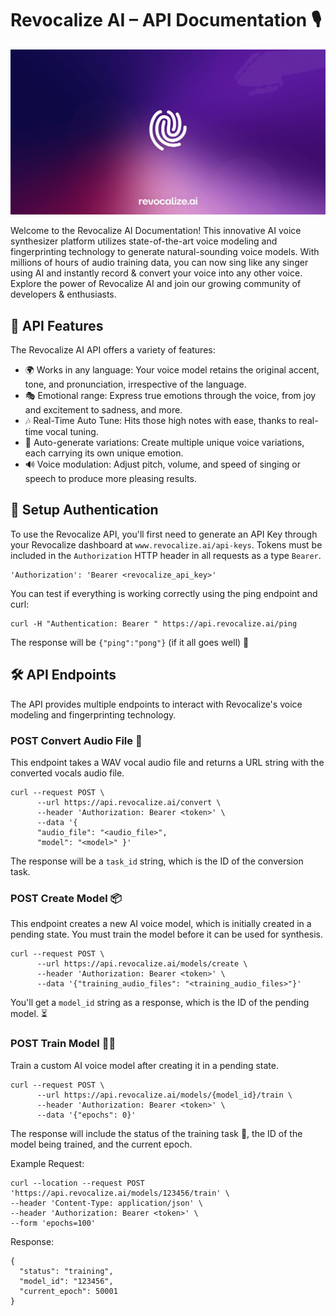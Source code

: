 
# Revocalize AI – API Documentation 🎙️

![Revocalize AI Voice Models](/images/revocalize-ai-voice-models.png)

Welcome to the Revocalize AI Documentation! This innovative AI voice synthesizer platform utilizes state-of-the-art voice modeling and fingerprinting technology to generate natural-sounding voice models. With millions of hours of audio training data, you can now sing like any singer using AI and instantly record & convert your voice into any other voice. Explore the power of Revocalize AI and join our growing community of developers & enthusiasts.

## 🚀 API Features

The Revocalize AI API offers a variety of features:

- 🌍 Works in any language: Your voice model retains the original accent, tone, and pronunciation, irrespective of the language.
- 🎭 Emotional range: Express true emotions through the voice, from joy and excitement to sadness, and more.
- 🎶 Real-Time Auto Tune: Hits those high notes with ease, thanks to real-time vocal tuning.
- 🔄 Auto-generate variations: Create multiple unique voice variations, each carrying its own unique emotion.
- 🔊 Voice modulation: Adjust pitch, volume, and speed of singing or speech to produce more pleasing results.

## 🔑 Setup Authentication

To use the Revocalize API, you'll first need to generate an API Key through your Revocalize dashboard at `www.revocalize.ai/api-keys`. Tokens must be included in the `Authorization` HTTP header in all requests as a type `Bearer`.

```shell
'Authorization': 'Bearer <revocalize_api_key>'
```

You can test if everything is working correctly using the ping endpoint and curl:

```shell
curl -H "Authentication: Bearer " https://api.revocalize.ai/ping
```

The response will be `{"ping":"pong"}` (if it all goes well) 🏓


## 🛠️ API Endpoints

The API provides multiple endpoints to interact with Revocalize's voice modeling and fingerprinting technology.

### POST Convert Audio File 🔄

This endpoint takes a WAV vocal audio file and returns a URL string with the converted vocals audio file.
```shell
curl --request POST \
      --url https://api.revocalize.ai/convert \
      --header 'Authorization: Bearer <token>' \
      --data '{
      "audio_file": "<audio_file>",
      "model": "<model>" }'
```

The response will be a `task_id` string, which is the ID of the conversion task.

### POST Create Model 📦

This endpoint creates a new AI voice model, which is initially created in a pending state. You must train the model before it can be used for synthesis.

```shell
curl --request POST \
      --url https://api.revocalize.ai/models/create \
      --header 'Authorization: Bearer <token>' \
      --data '{"training_audio_files": "<training_audio_files>"}'
```

You'll get a `model_id` string as a response, which is the ID of the pending model. ⏳


### POST Train Model 🏋️‍♀️


Train a custom AI voice model after creating it in a pending state.


```shell
curl --request POST \
      --url https://api.revocalize.ai/models/{model_id}/train \
      --header 'Authorization: Bearer <token>' \
      --data '{"epochs": 0}'
```

The response will include the status of the training task 🚦, the ID of the model being trained, and the current epoch.

Example Request:

    curl --location --request POST 'https://api.revocalize.ai/models/123456/train' \
    --header 'Content-Type: application/json' \
    --header 'Authorization: Bearer <token>' \
    --form 'epochs=100'

Response:

    {
      "status": "training",
      "model_id": "123456",
      "current_epoch": 50001
    }